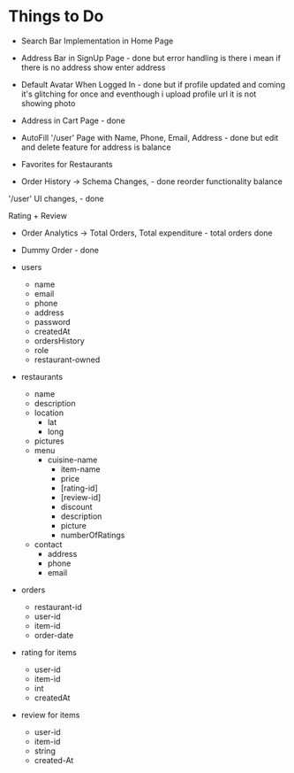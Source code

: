 # Things to Do

- Search Bar Implementation in Home Page

- Address Bar in SignUp Page - done but error handling is there i mean if there is no address show enter address

- Default Avatar When Logged In - done but if profile updated and coming it's glitching for once and eventhough i upload profile url it is not showing photo

- Address in Cart Page - done

- AutoFill '/user' Page with Name, Phone, Email, Address - done but edit and delete feature for address is balance

- Favorites for Restaurants

- Order History -> Schema Changes, - done reorder functionality balance

'/user' UI changes, - done

Rating + Review

- Order Analytics -> Total Orders, Total expenditure - total orders done

- Dummy Order - done

- users
  - name
  - email
  - phone
  - address
  - password
  - createdAt
  - ordersHistory
  - role
  - restaurant-owned
- restaurants
  - name
  - description
  - location
    - lat
    - long
  - pictures
  - menu
    - cuisine-name
      - item-name
      - price
      - [rating-id]
      - [review-id]
      - discount
      - description
      - picture
      - numberOfRatings
  - contact
    - address
    - phone
    - email
- orders
  - restaurant-id
  - user-id
  - item-id
  - order-date
- rating for items
  - user-id
  - item-id
  - int
  - createdAt
- review for items
  - user-id
  - item-id
  - string
  - created-At
